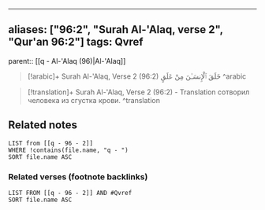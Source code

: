 
---
aliases: ["96:2", "Surah Al-'Alaq, verse 2", "Qur'an 96:2"]
tags: Qvref
---

parent:: [[q - Al-'Alaq (96)|Al-'Alaq]]

> [!arabic]+ Surah Al-'Alaq, Verse 2 (96:2)
> <span class="quran-arabic">خَلَقَ ٱلْإِنسَـٰنَ مِنْ عَلَقٍ</span>
^arabic

> [!translation]+ Surah Al-'Alaq, Verse 2 (96:2) - Translation
> сотворил человека из сгустка крови.
^translation



## Related notes
```dataview
LIST from [[q - 96 - 2]]
WHERE !contains(file.name, "q - ")
SORT file.name ASC
```

### Related verses (footnote backlinks)
```dataview
LIST FROM [[q - 96 - 2]] AND #Qvref
SORT file.name ASC
```

